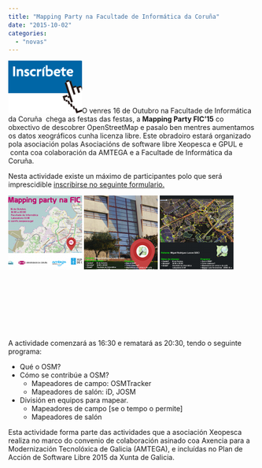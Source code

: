 ```yaml
---
title: "Mapping Party na Facultade de Informática da Coruña"
date: "2015-10-02"
categories: 
  - "novas"
---
```


[![inscribite-ahora-OK1](images/inscribite-ahora-OK1-150x107.png)](https://docs.google.com/forms/d/1PemVepFDU7REnHPMp54Zh3pmAKOi5WLH_QS-W4RKxTQ/viewform)O venres 16 de Outubro na Facultade de Informática da Coruña  chega as festas das festas, a **Mapping Party FIC’15** co obxectivo de descobrer OpenStreetMap e pasalo ben mentres aumentamos os datos xeográficos cunha licenza libre. Este obradoiro estará organizado pola asociación polas Asociacións de software libre Xeopesca e GPUL e  conta coa colaboración da AMTEGA e a Facultade de Informática da Coruña.

Nesta actividade existe un máximo de participantes polo que será imprescidible [inscribirse no seguinte formulario.](https://docs.google.com/forms/d/1PemVepFDU7REnHPMp54Zh3pmAKOi5WLH_QS-W4RKxTQ/viewform) 

[![cartaz2_1](images/cartaz2_1-150x150.png)](http://xeopesca.com/wp-content/uploads/2015/09/cartaz2_1.png) [![cartaz2_2](images/cartaz2_2-150x150.png)](http://xeopesca.com/wp-content/uploads/2015/09/cartaz2_2.png) [![cartaz2_3](images/cartaz2_3-150x150.png)](http://xeopesca.com/wp-content/uploads/2015/10/cartaz2_3.png)

 

 

 

 

A actividade comenzará as 16:30 e rematará as 20:30, tendo o seguinte programa:

- Qué o OSM?
- Cómo se contribúe a OSM?
    - Mapeadores de campo: OSMTracker
    - Mapeadores de salón: iD, JOSM
- División en equipos para mapear.
    - Mapeadores de campo \[se o tempo o permite\]
    - Mapeadores de salón

Esta actividade forma parte das actividades que a asociación Xeopesca realiza no marco do convenio de colaboración asinado coa Axencia para a Modernización Tecnolóxica de Galicia (AMTEGA), e incluídas no Plan de Acción de Software Libre 2015 da Xunta de Galicia.
